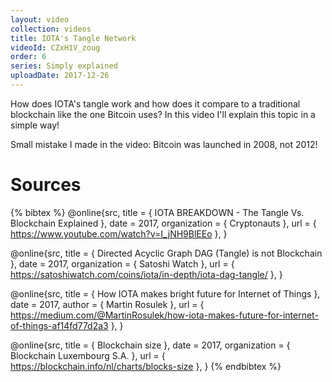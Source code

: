 ```yaml
---
layout: video
collection: videos
title: IOTA's Tangle Network
videoId: CZxH1V_zoug
order: 6
series: Simply explained
uploadDate: 2017-12-26
---
```


How does IOTA's tangle work and how does it compare to a traditional blockchain like the one Bitcoin uses? In this video I'll explain this topic in a simple way!

Small mistake I made in the video: Bitcoin was launched in 2008, not 2012!

# Sources

{% bibtex %}
@online{src,
    title = { IOTA BREAKDOWN - The Tangle Vs. Blockchain Explained },
    date = 2017,
    organization = { Cryptonauts },
    url = { https://www.youtube.com/watch?v=I_jNH9BlEEo },
}

@online{src,
    title = { Directed Acyclic Graph DAG (Tangle) is not Blockchain },
    date = 2017,
    organization = { Satoshi Watch },
    url = { https://satoshiwatch.com/coins/iota/in-depth/iota-dag-tangle/ },
}

@online{src,
    title = { How IOTA makes bright future for Internet of Things },
    date = 2017,
    author = { Martin Rosulek },
    url = { https://medium.com/@MartinRosulek/how-iota-makes-future-for-internet-of-things-af14fd77d2a3 },
}

@online{src,
    title = { Blockchain size },
    date = 2017,
    organization = { Blockchain Luxembourg S.A. },
    url = { https://blockchain.info/nl/charts/blocks-size },
}
{% endbibtex %}